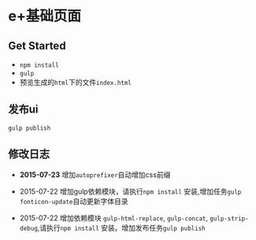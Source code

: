 # e+基础页面


## Get Started

* `npm install`
* `gulp`
* 预览生成的`html`下的文件`index.html`

## 发布ui

	gulp publish


## 修改日志

* **2015-07-23** 增加`autoprefixer`自动增加css前缀

* 2015-07-22 增加gulp依赖模块，请执行`npm install` 安装,增加任务`gulp fonticon-update`自动更新字体目录

* 2015-07-22 增加依赖模块 `gulp-html-replace`, `gulp-concat`, `gulp-strip-debug`,请执行`npm install` 安装。增加发布任务`gulp publish`